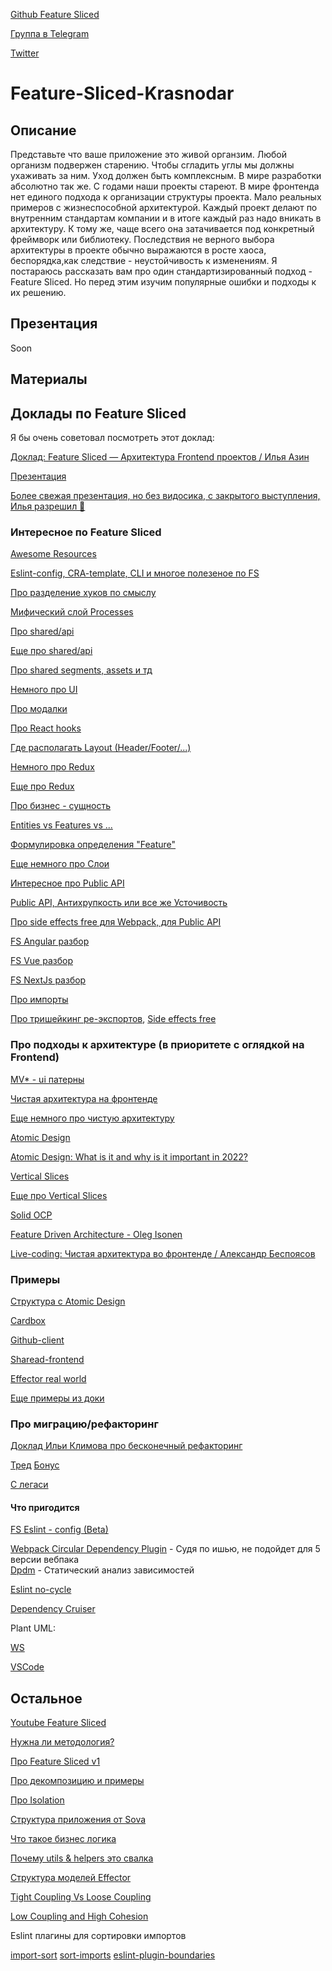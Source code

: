 [Github Feature Sliced](https://github.com/feature-sliced)

[Группа в Telegram](https://t.me/feature_sliced)

[Twitter](https://twitter.com/feature_sliced)

# Feature-Sliced-Krasnodar

## Описание

Представьте что ваше приложение это живой органзим. Любой организм подвержен старению. Чтобы сгладить углы мы должны ухаживать за ним. Уход должен быть комплексным. В мире разработки абсолютно так же. С годами наши проекты стареют. В мире фронтенда нет единого подхода к организации структуры проекта. Мало реальных примеров с жизнеспособной архитектурой. Каждый проект делают по внутренним стандартам компании и в итоге каждый раз надо вникать в архитектуру. К тому же, чаще всего она затачивается под конкретный фреймворк или библиотеку. Последствия не верного выбора архитектуры в проекте обычно выражаются в росте хаоса, беспорядка,как следствие - неустойчивость к изменениям. Я постараюсь рассказать вам про один стандартизированный подход - Feature Sliced. Но перед этим изучим популярные ошибки и подходы к их решению.

## Презентация

Soon

## Материалы

## Доклады по Feature Sliced

Я бы очень советовал посмотреть этот доклад:

[Доклад: Feature Sliced — Архитектура Frontend проектов / Илья Азин](https://youtu.be/TFA6zRO_Cl0)

[Презентация](https://docs.google.com/presentation/d/1OKtAOP4pQ0IZXyEHx0_L1jrOL_-m8Fyxuq_Cw13UxkA/edit#slide=id.p1)

[Более свежая презентация, но без видосика, с закрытого выступления, Илья разрешил 👀](https://docs.google.com/presentation/d/1cTc0zYo96ftm0Ins8pWMqBE0PCzct8f_xiWbAgngILM/edit#slide=id.p1)

### Интересное по Feature Sliced

[Awesome Resources](https://feature-sliced.design/docs/community/awesome)

[Eslint-config, CRA-template, CLI и многое полезеное по FS](https://github.com/orgs/feature-sliced/repositories) 

[Про разделение хуков по смыслу](https://t.me/feature_sliced/11303)

[Мифический слой Processes](https://github.com/feature-sliced/documentation/discussions/386)

[Про shared/api](https://t.me/feature_sliced/11340)

[Еще про shared/api](https://t.me/feature_sliced/4021)

[Про shared segments, assets и тд](https://github.com/feature-sliced/documentation/discussions/397#discussioncomment-1869420)

[Немного про UI](https://t.me/feature_sliced/17428)

[Про модалки](https://t.me/feature_sliced/10987)

[Про React hooks](https://github.com/feature-sliced/documentation/discussions/380)

[Где располагать Layout (Header/Footer/...)](https://t.me/feature_sliced/10960)

[Немного про Redux](https://t.me/feature_sliced/3881)

[Еще про Redux](https://github.com/feature-sliced/documentation/discussions/385)

[Про бизнес - сущность](https://t.me/feature_sliced/12779)  

[Entities vs Features vs ...](https://github.com/feature-sliced/documentation/discussions/373#discussioncomment-1869448)  

[Формулировка определения "Feature"](https://github.com/feature-sliced/documentation/discussions/23#discussioncomment-451017)

[Еще немного про Слои](https://t.me/feature_sliced/17686)

[Интересное про Public API](https://github.com/feature-sliced/documentation/discussions/427)

[Public API, Антихрупкость или все же Усточивость](https://github.com/feature-sliced/documentation/issues/227)

[Про side effects free для Webpack, для Public API](https://webpack.js.org/guides/tree-shaking/#mark-the-file-as-side-effect-free)

[FS Angular разбор](https://github.com/feature-sliced/examples/discussions/17)

[FS Vue разбор](https://github.com/EliseyMartynov/fs-vue/discussions/2)

[FS NextJs разбор](https://github.com/feature-sliced/documentation/discussions/382)

[Про импорты](https://github.com/feature-sliced/documentation/discussions/52)

[Про тришейкинг ре-экспортов](https://t.me/feature_sliced/4247), 
[Side effects free](https://webpack.js.org/guides/tree-shaking/#mark-the-file-as-side-effect-free)

### Про подходы к архитектуре (в приоритете с оглядкой на Frontend)

[MV* - ui патерны](https://medium.com/you-gotta-get-schwifty/%D0%B0%D0%BB%D1%8C%D1%82%D0%B5%D1%80%D0%BD%D0%B0%D1%82%D0%B8%D0%B2%D0%BD%D1%8B%D0%B9-%D0%B2%D0%B7%D0%B3%D0%BB%D1%8F%D0%B4-%D0%BD%D0%B0-mvc-mvp-%D0%B8-mvvm-389841cefa70)

[Чистая архитектура на фронтенде](https://bespoyasov.ru/blog/clean-architecture-on-frontend/)

[Еще немного про чистую архитектуру](https://medium.com/you-gotta-get-schwifty/%D1%87%D1%82%D0%BE-%D1%82%D0%B0%D0%BA%D0%BE%D0%B5-%D0%BF%D1%80%D0%B0%D0%B2%D0%B8%D0%BB%D1%8C%D0%BD%D0%B0%D1%8F-%D0%B0%D1%80%D1%85%D0%B8%D1%82%D0%B5%D0%BA%D1%82%D1%83%D1%80%D0%B0-ios-%D0%BF%D1%80%D0%B8%D0%BB%D0%BE%D0%B6%D0%B5%D0%BD%D0%B8%D1%8F-bfa03271cf35)

[Atomic Design](https://bradfrost.com/blog/post/atomic-web-design/)

[Atomic Design: What is it and why is it important in 2022?](https://youtu.be/Yi-A20x2dcA)

[Vertical Slices](https://jimmybogard.com/vertical-slice-architecture/)

[Еще про Vertical Slices](https://www.kenneth-truyers.net/2016/02/02/vertical-slices-in-asp-net-mvc/)

[Solid OCP](https://ota-solid.vercel.app/ocp)

[Feature Driven Architecture - Oleg Isonen](https://youtu.be/BWAeYuWFHhs)

[Live-coding: Чистая архитектура во фронтенде / Александр Беспоясов](https://youtu.be/h4WQRqNjmX0)

### Примеры 

[Структура с Atomic Design](https://sova.dev/ru/application-structure/#1-struktura-feature)  

[Cardbox](https://github.com/cardbox/frontend)

[Github-client](https://github.com/ani-team/github-client/tree/workshop/feature-sliced-next)

[Sharead-frontend](https://github.com/select-name/sharead-frontend)

[Effector real world](https://github.com/mg901/effector-react-realworld-example-app/tree/master/src)

[Еще примеры из доки](https://feature-sliced.design/examples)

### Про миграцию/рефакторинг

[Доклад Ильи Климова про бесконечный рефакторинг](https://youtu.be/aOiJ3k2UvO4)  

[Тред](https://t.me/feature_sliced/13500) 
[Бонус](https://github.com/feature-sliced/documentation/discussions/373#discussioncomment-1971208)

[С легаси](https://feature-sliced.design/docs/guides/migration/from-legacy)
         
#### Что пригодится

[FS Eslint - config (Beta)](https://github.com/feature-sliced/eslint-config)

[Webpack Circular Dependency Plugin](https://github.com/aackerman/circular-dependency-plugin#basic-usage) - Судя по ишью, не подойдет для 5 версии вебпака  
[Dpdm](https://github.com/acrazing/dpdm) - Статический анализ зависимостей

[Eslint no-cycle](https://github.com/import-js/eslint-plugin-import/blob/main/docs/rules/no-cycle.md)

[Dependency Cruiser](https://github.com/sverweij/dependency-cruiser)

Plant UML:    

[WS](https://plugins.jetbrains.com/plugin/7017-plantuml-integration)

[VSCode](https://marketplace.visualstudio.com/items?itemName=jebbs.plantuml)

## Остальное

[Youtube Feature Sliced](https://www.youtube.com/channel/UCkng_PHLatpDKPOIKfI731A/featured)

[Нужна ли методология?](https://github.com/feature-sliced/documentation/discussions/27)

[Про Feature Sliced v1](https://t.me/feature_slices/2)

[Про декомпозицию и примеры](https://feature-sliced.design/docs/get-started/cheatsheet)

[Про Isolation](https://enterprisecraftsmanship.com/posts/cohesion-coupling-difference/)

[Структура приложения от Sova](https://sova.dev/ru/application-structure/)

[Что такое бизнес логика](https://youtu.be/9DW-xdwjop8)

[Почему utils & helpers это свалка](https://sova.dev/ru/why-utils-and-helpers-is-a-dump/)

[Структура моделей Effector](https://sova.dev/ru/effector-model-structure/)

[Tight Coupling Vs Loose Coupling](https://youtu.be/ifufbHjIQCo)

[Low Coupling and High Cohesion](https://medium.com/german-gorelkin/low-coupling-high-cohesion-d36369fb1be9)

Eslint плагины для сортировки импортов

[import-sort](https://github.com/benmosher/eslint-plugin-import/blob/master/docs/rules/order.md)
[sort-imports](https://eslint.org/docs/4.0.0/rules/sort-imports)
[eslint-plugin-boundaries](https://github.com/javierbrea/eslint-plugin-boundaries)
